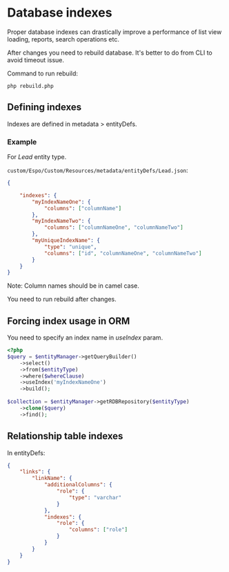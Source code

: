 # Database indexes

Proper database indexes can drastically improve a performance of list view loading, reports, search operations etc.

After changes you need to rebuild database. It's better to do from CLI to avoid timeout issue.

Command to run rebuild:

```
php rebuild.php
```

## Defining indexes

Indexes are defined in metadata > entityDefs.

### Example

For *Lead* entity type.

`custom/Espo/Custom/Resources/metadata/entityDefs/Lead.json`:


```json
{

    "indexes": {
        "myIndexNameOne": {
            "columns": ["columnName"]   
        },
        "myIndexNameTwo": {
            "columns": ["columnNameOne", "columnNameTwo"]  
        },
        "myUniqueIndexName": {
            "type": "unique",
            "columns": ["id", "columnNameOne", "columnNameTwo"]  
        }
    }
}
```

Note: Column names should be in camel case.

You need to run rebuild after changes.

## Forcing index usage in ORM

You need to specify an index name in *useIndex* param.

```php
<?php
$query = $entityManager->getQueryBuilder()
    ->select()
    ->from($entityType)    
    ->where($whereClause)
    ->useIndex('myIndexNameOne')
    ->build();
    
$collection = $entityManager->getRDBRepository($entityType)
    ->clone($query)
    ->find();
```

## Relationship table indexes

In entityDefs:

```json
{
    "links": {
        "linkName": {
            "additionalColumns": {
                "role": {
                    "type": "varchar"
                }
            },
            "indexes": {
                "role": {
                    "columns": ["role"]
                }
            }
        }
    }
}    
```
